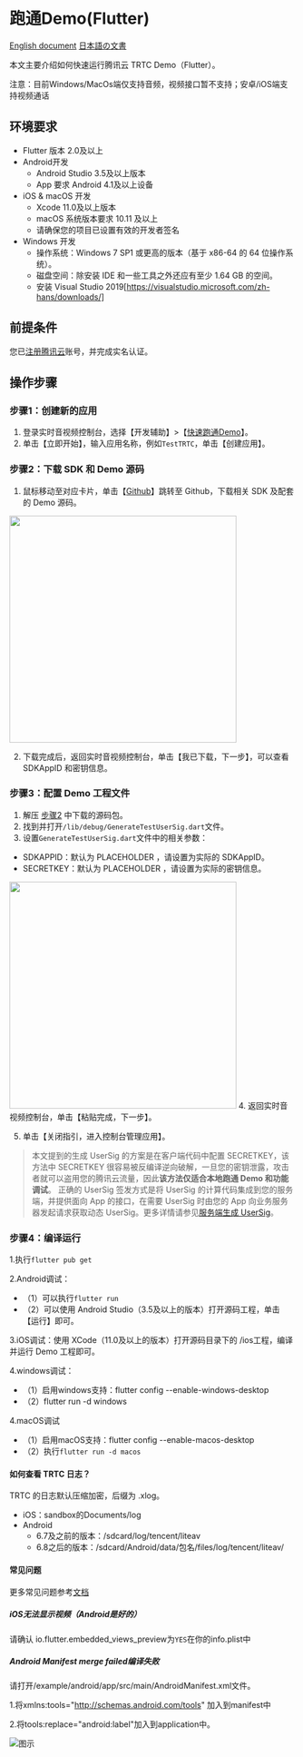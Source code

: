 # 跑通Demo(Flutter)

[English document](https://intl.cloud.tencent.com/document/product/647/39243?lang=en&pg=) [日本語の文書](https://intl.cloud.tencent.com/jp/document/product/647/39243?lang=jp&pg=)

本文主要介绍如何快速运行腾讯云 TRTC Demo（Flutter）。

注意：目前Windows/MacOs端仅支持音频，视频接口暂不支持；安卓/iOS端支持视频通话

## 环境要求
- Flutter 版本 2.0及以上
- Android开发 
	-  Android Studio 3.5及以上版本
	-  App 要求 Android 4.1及以上设备
- iOS & macOS 开发
	- Xcode 11.0及以上版本
	- macOS 系统版本要求 10.11 及以上
	- 请确保您的项目已设置有效的开发者签名
- Windows 开发
	- 操作系统：Windows 7 SP1 或更高的版本（基于 x86-64 的 64 位操作系统）。
    - 磁盘空间：除安装 IDE 和一些工具之外还应有至少 1.64 GB 的空间。
	- 安装 Visual Studio 2019[https://visualstudio.microsoft.com/zh-hans/downloads/]

## 前提条件

您已[注册腾讯云](https://cloud.tencent.com)账号，并完成实名认证。

## 操作步骤
<span id="step1"></span>
### 步骤1：创建新的应用
1. 登录实时音视频控制台，选择【开发辅助】>【[快速跑通Demo](https://console.cloud.tencent.com/trtc/quickstart)】。
2. 单击【立即开始】，输入应用名称，例如`TestTRTC`，单击【创建应用】。

<span id="step2"></span>
### 步骤2：下载 SDK 和 Demo 源码
1. 鼠标移动至对应卡片，单击【[Github](https://github.com/c1avie/trtc_demo)】跳转至 Github，下载相关 SDK 及配套的 Demo 源码。
<img src="https://imgcache.qq.com/operation/dianshi/other/flutterCard.e9d6e205d0e0a8903aa437602acafecb3958e0cb.png" height="400" />

2. 下载完成后，返回实时音视频控制台，单击【我已下载，下一步】，可以查看 SDKAppID 和密钥信息。
<span id="step3"></span>
### 步骤3：配置 Demo 工程文件
1. 解压 [步骤2](#step2) 中下载的源码包。
2. 找到并打开`/lib/debug/GenerateTestUserSig.dart`文件。
3. 设置`GenerateTestUserSig.dart`文件中的相关参数：
  <ul><li>SDKAPPID：默认为 PLACEHOLDER ，请设置为实际的 SDKAppID。</li>
  <li>SECRETKEY：默认为 PLACEHOLDER ，请设置为实际的密钥信息。</li></ul> 
<img src="https://imgcache.qq.com/operation/dianshi/other/flutterSercet.abb0c77a30a50a27bb36058bdabe1f051484c058.png" height="400" /> 
4. 返回实时音视频控制台，单击【粘贴完成，下一步】。

5. 单击【关闭指引，进入控制台管理应用】。

>本文提到的生成 UserSig 的方案是在客户端代码中配置 SECRETKEY，该方法中 SECRETKEY 很容易被反编译逆向破解，一旦您的密钥泄露，攻击者就可以盗用您的腾讯云流量，因此**该方法仅适合本地跑通 Demo 和功能调试**。
>正确的 UserSig 签发方式是将 UserSig 的计算代码集成到您的服务端，并提供面向 App 的接口，在需要 UserSig 时由您的 App 向业务服务器发起请求获取动态 UserSig。更多详情请参见[服务端生成 UserSig](https://cloud.tencent.com/document/product/647/17275#Server)。

### 步骤4：编译运行
1.执行`flutter pub get`

2.Android调试：
* （1）可以执行`flutter run`
* （2）可以使用 Android Studio（3.5及以上的版本）打开源码工程，单击【运行】即可。
  
3.iOS调试：使用 XCode（11.0及以上的版本）打开源码目录下的 /ios工程，编译并运行 Demo 工程即可。

4.windows调试：
* （1）启用windows支持：flutter config --enable-windows-desktop
* （2）flutter run -d windows

4.macOS调试
* （1）启用macOS支持：flutter config --enable-macos-desktop
* （2）执行`flutter run -d macos`

#### 如何查看 TRTC 日志？
TRTC 的日志默认压缩加密，后缀为 .xlog。
* iOS：sandbox的Documents/log
* Android
  * 6.7及之前的版本：/sdcard/log/tencent/liteav
  * 6.8之后的版本：/sdcard/Android/data/包名/files/log/tencent/liteav/

#### 常见问题

更多常见问题参考[文档](https://cloud.tencent.com/document/product/647/51623)

##### iOS无法显示视频（Android是好的）

请确认 io.flutter.embedded_views_preview为`YES`在你的info.plist中

##### Android Manifest merge failed编译失败

请打开/example/android/app/src/main/AndroidManifest.xml文件。

1.将xmlns:tools="http://schemas.android.com/tools" 加入到manifest中

2.将tools:replace="android:label"加入到application中。

![图示](https://main.qcloudimg.com/raw/7a37917112831488423c1744f370c883.png)
